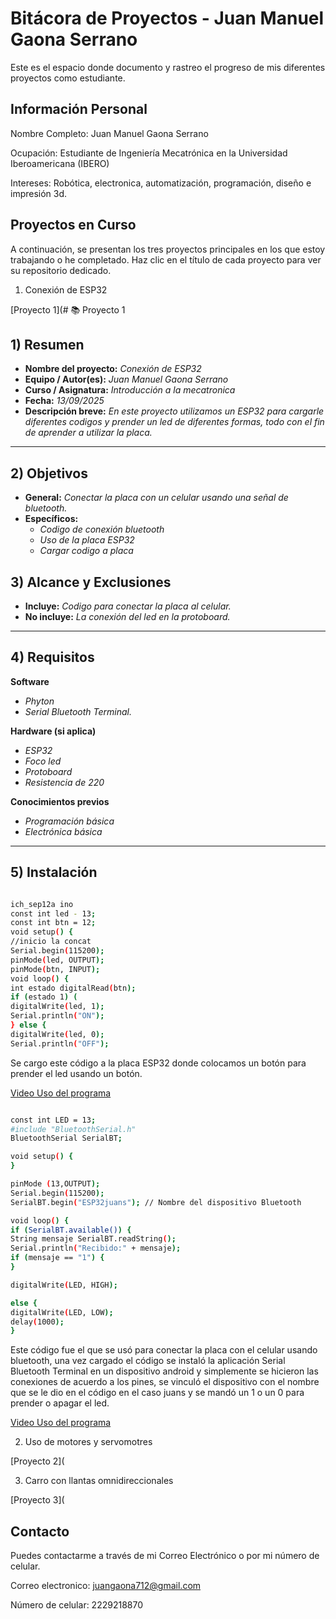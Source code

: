 # Bitácora de Proyectos - Juan Manuel Gaona Serrano

Este es el espacio donde documento y rastreo el progreso de mis diferentes proyectos como estudiante.

## Información Personal

Nombre Completo: Juan Manuel Gaona Serrano

Ocupación: Estudiante de Ingeniería Mecatrónica en la Universidad Iberoamericana (IBERO)

Intereses: Robótica, electronica, automatización, programación, diseño e impresión 3d.

## Proyectos en Curso

A continuación, se presentan los tres proyectos principales en los que estoy trabajando o he completado. Haz clic en el título de cada proyecto para ver su repositorio dedicado.

1. Conexión de ESP32

[Proyecto 1](# 📚 Proyecto 1


## 1) Resumen

- **Nombre del proyecto:** _Conexión de ESP32_  
- **Equipo / Autor(es):** _Juan Manuel Gaona Serrano_  
- **Curso / Asignatura:** _Introducción a la mecatronica_  
- **Fecha:** _13/09/2025_  
- **Descripción breve:** _En este proyecto utilizamos un ESP32 para cargarle diferentes codigos y prender un led de diferentes formas, todo con el fin de aprender a utilizar la placa._

---

## 2) Objetivos

- **General:** _Conectar la placa con un celular usando una señal de bluetooth._
- **Específicos:**
  - _Codigo de conexión bluetooth_
  - _Uso de la placa ESP32_
  - _Cargar codigo a placa_

## 3) Alcance y Exclusiones

- **Incluye:** _Codigo para conectar la placa al celular._
- **No incluye:** _La conexión del led en la protoboard._

---

## 4) Requisitos

**Software**
- _Phyton_
- _Serial Bluetooth Terminal._

**Hardware (si aplica)**
- _ESP32_
- _Foco led_
- _Protoboard_
- _Resistencia de 220_

**Conocimientos previos**
- _Programación básica_
- _Electrónica básica_

---

## 5) Instalación

```bash

ich_sep12a ino
const int led - 13;
const int btn = 12;
void setup() {
//inicio la concat
Serial.begin(115200);
pinMode(led, OUTPUT);
pinMode(btn, INPUT);
void loop() {
int estado digitalRead(btn);
if (estado 1) (
digitalWrite(led, 1);
Serial.println("ON");
} else {
digitalWrite(led, 0);
Serial.println("OFF");


```
Se cargo este código a la placa ESP32 donde colocamos un botón para prender el led usando un botón.

[Video Uso del programa](https://iberopuebla.sharepoint.com/:v:/r/sites/Section_11192A-O25/Student%20Work/Submitted%20files/GAONA%20SERRANO%20JUAN%20MANUEL/MCU%20101/VID_20250912_103243_800.mp4?csf=1&web=1&e=nxHvu2&nav=eyJyZWZlcnJhbEluZm8iOnsicmVmZXJyYWxBcHAiOiJ0ZWFtcyIsInJlZmVycmFsTW9kZSI6InZpZXciLCJyZWZlcnJhbFZpZXciOiJwb3N0cm9sbC1jb3B5bGluayIsInJlZmVycmFsUGxheWJhY2tTZXNzaW9uSWQiOiIwN2ZjODI0My1iOWQ5LTQ4MTgtYWM0NC0wZDE2YjQxYjExYmQifX0%3D)

```bash

const int LED = 13;
#include "BluetoothSerial.h"
BluetoothSerial SerialBT;

void setup() {
}

pinMode (13,OUTPUT);
Serial.begin(115200);
SerialBT.begin("ESP32juans"); // Nombre del dispositivo Bluetooth

void loop() {
if (SerialBT.available()) {
String mensaje SerialBT.readString();
Serial.println("Recibido:" + mensaje);
if (mensaje == "1") {
}

digitalWrite(LED, HIGH);

else {
digitalWrite(LED, LOW);
delay(1000);
}

```
Este código fue el que se usó para conectar la placa con el celular usando bluetooth, una vez cargado el código se instaló la aplicación Serial Bluetooth Terminal en un dispositivo android y simplemente se hicieron las conexiones de acuerdo a los pines, se vinculó el dispositivo con el nombre que se le dio en el código en el caso juans y se mandó un 1 o un 0 para prender o apagar el led.

[Video Uso del programa](https://iberopuebla.sharepoint.com/:v:/r/sites/Section_11192A-O25/Student%20Work/Submitted%20files/GAONA%20SERRANO%20JUAN%20MANUEL/MCU%20101/VID-20250913-WA0034.mp4?csf=1&web=1&e=OI8nyl&nav=eyJyZWZlcnJhbEluZm8iOnsicmVmZXJyYWxBcHAiOiJ0ZWFtcyIsInJlZmVycmFsTW9kZSI6InZpZXciLCJyZWZlcnJhbFZpZXciOiJ2aWRlb2FjdGlvbnMtc2hhcmUiLCJyZWZlcnJhbFBsYXliYWNrU2Vzc2lvbklkIjoiYTJiOTZlOTQtMjM1NC00M2ZlLWE0MWUtZWY5ZjU1NjM0NTFkIn19)

2.  Uso de motores y servomotres

[Proyecto 2](

3.  Carro con llantas omnidireccionales

[Proyecto 3](

## Contacto

Puedes contactarme a través de mi Correo Electrónico o por mi número de celular.

Correo electronico: juangaona712@gmail.com

Número de celular: 2229218870
